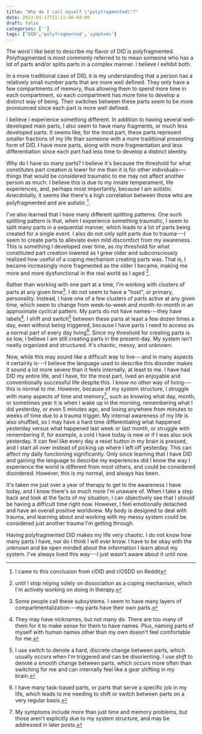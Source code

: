 ```yaml
---
title: "Why do I call myself \"polyfragmented\"?"
date: 2023-03-17T21:11:40-04:00
draft: false
categories: ['']
tags: ['DID','polyfragmented','symptoms']
---
```



The word I like best to describe my flavor of DID is polyfragmented. 
Polyfragmented is most commonly referred to to mean someone who has a lot of parts and/or splits parts in a complex manner. I believe I exhibit both.

In a more traditional case of DID, it is my understanding that a person has a relatively small number parts that are more well defined. They only have a few compartments of memory, thus allowing them to spend more time in each compartment, so each compartment has more time to develop a distinct way of being. Their switches between these parts seem to be more pronounced since each part is more well defined.  

I believe I experience something different. In addition to having several well-developed main parts, I also seem to have many fragments, or much less developed parts. It seems like, for the most part, these parts represent smaller fractions of my life than someone with a more traditional presenting form of DID. I have more parts, along with more fragmentation and less differentiation since each part had less time to develop a distinct identity. 
[^1]: They may have nicknames, but not many do. There are too many of them for it to make sense for them to have names. Plus, naming parts of myself with human names other than my own doesn't feel comfortable for me.

Why do I have so many parts? I believe it's because the threshold for what constitutes part creation is lower for me than it is for other individuals---things that would be considered traumatic to me may not affect another person as much. I believe this is due to my innate temperament, life experiences, and, perhaps most importantly, because I am autistic. Anecdotally, it seems like there's a high correlation between those who are polyfragmented and are autistic [^2].

[^2]: I came to this conclusion from r/DID and r/OSDD on Reddit

I've also learned that I have many different splitting patterns.
One such splitting pattern is that, when I experience something traumatic, I seem to split many parts in a sequential manner, which leads to a lot of parts being created for a single event.
I also do not only split parts due to trauma---I seem to create parts to alleviate even mild discomfort from my awareness. This is something I developed over time, as my threshold for what constituted part creation lowered as I grew older and subconsciously realized how useful of a coping mechanism creating parts was. That is, I became increasingly more fragmented as the older I became, making me more and more dysfunctional in the real world as I aged [^7].


[^7]: until I stop relying solely on dissociation as a coping mechanism, which I'm actively working on doing in therapy.



Rather than working with one part at a time, I'm working with clusters of parts at any given time[^5]. 
I do not seem to have a "host", or primary, personality. Instead, I have one of a few clusters of parts active at any given time, which seem to change from week-to-week and month-to-month in an approximate cyclical pattern.
My parts do not have names---they have labels[^1].
I shift and switch[^6] between these parts at least a few dozen times a day, even without being triggered, because I have parts I need to access as a normal part of every day living[^10]. 
Since my threshold for creating parts is so low, I believe I am still creating parts in the present-day.
My system isn't neatly organized and structured. It's chaotic, messy, and unknown.
[^5]: Some people call these subsystems. I seem to have many layers of compartmentalization---my parts have their own parts.
[^6]: I use _switch_ to denote a hard, discrete change between parts, which usually occurs when I'm triggered and can be disorienting. I use _shift_ to denote a smooth change between parts, which occurs more often than switching for me and can internally feel like a gear shifting in my brain.
[^10]: I have many task-based parts, or parts that serve a specific job in my life, which leads to me needing to shift or switch between parts on a very regular basis.

Now, while this may sound like a difficult way to live---and in many aspects it certainly is---I believe the language used to describe this disorder makes it sound a lot more severe than it feels internally, at least to me. 
I have had DID my entire life, and I have, for the most part, lived an enjoyable and conventionally successful life despite this. I know no other way of living---this is normal to me. 
However, because of my system structure, I struggle with many aspects of time and memory[^8], such as knowing what day, month, or sometimes year it is when I wake up in the morning, remembering what I did yesterday, or even 5 minutes ago, and losing anywhere from minutes to weeks of time due to a trauma trigger. 
My internal awareness of my life is also shuffled, so I may have a hard time differentiating what happened yesterday versus what happened last week or last month, or struggle with remembering if, for example, a cold I have today is new or if I was also sick yesterday.
It can feel like every day a reset button in my brain is pressed, and I start all over instead of picking up where I left off yesterday. 
This can affect my daily functioning significantly.
Only since learning that I have DID and gaining the language to describe my experiences did I know the way I experience the world is different from most others, and could be considered disordered. However, this is my normal, and always has been.

[^8]: My symptoms include more than just time and memory problems, but those aren't explicitly due to my system structure, and may be addressed in later posts.

It's taken me just over a year of therapy to get to the awareness I have today, and I know there's so much more I'm unaware of. 
When I take a step back and look at the facts of my situation, I can objectively see that I should be having a difficult time right now. However, I feel emotionally detached and have an overall positive worldview. 
My body is designed to deal with trauma, and learning about and working with my messy system could be considered just another trauma I'm getting through.


Having polyfragmented DID makes my life very chaotic. I do not know how many parts I have, nor do I think I will ever know. I have to be okay with the unknown and be open minded about the information I learn about my system. I've always lived this way---I just wasn't aware about it until now.

